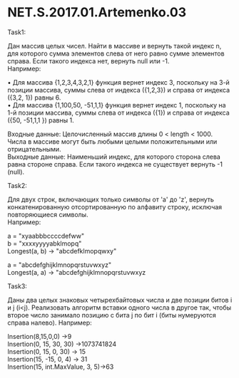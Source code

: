 # NET.S.2017.01.Artemenko.03
Task1:

Дан массив целых чисел. Найти в массиве и вернуть такой индекс n, для которого сумма элементов слева от него равно сумме элементов справа. Если такого индекса нет, вернуть null или -1.  
Например:

• Для массива {1,2,3,4,3,2,1} функция вернет индекс 3, поскольку на 3-й позиции массива, суммы слева от индекса ({1,2,3}) и справа от индекса ({3,2, 1}) равны 6.   
• Для массива {1,100,50, -51,1,1} функция вернет индекс 1, поскольку на 1-й позиции массива, суммы слева от индекса ({1}) и справа от индекса ({50, -51,1,1 }) равны 1.

Входные данные: Целочисленный массив длины 0 < length < 1000. Числа в массиве могут быть любыми целыми положительными или отрицательными.     
Выходные данные: Наименьший индекс, для которого сторона слева равна стороне справа. Если такого индекса не существует вернуть -1 (null).   

Task2:

Для двух строк, включающих только символы от 'a' до 'z', вернуть конкатенированную отсортированную по алфавиту строку, исключая повторяющиеся символы.  
Например:

a = "xyaabbbccccdefww"  
b = "xxxxyyyyabklmopq"  
Longest(a, b) -> "abcdefklmopqwxy"  

a = "abcdefghijklmnopqrstuvwxyz"  
Longest(a, a) -> "abcdefghijklmnopqrstuvwxyz  

Task3:

Даны два целых знаковых четырехбайтовых числа и две позиции битов i и j (i<j). Реализовать алгоритм вставки одного числа в другое так, чтобы второе число занимало позицию с бита j по бит i (биты нумеруются справа налево). Например:

Insertion(8,15,0,0) ->9   
Insertion(0, 15, 30, 30) ->1073741824   
Insertion(0, 15, 0, 30) -> 15   
Insertion(15, -15, 0, 4) -> 31    
Insertion(15, int.MaxValue, 3, 5)->63   
